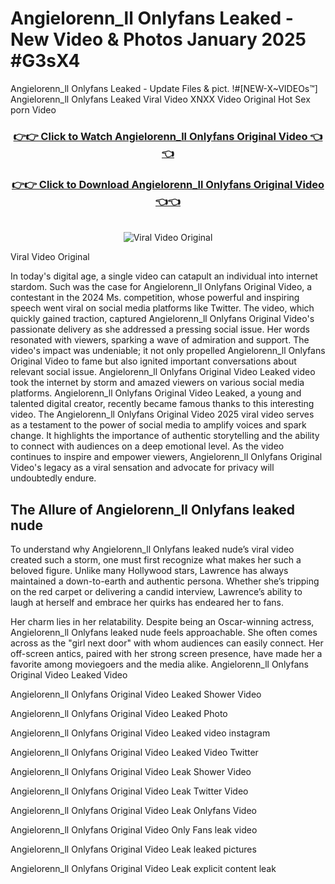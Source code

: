 # Angielorenn_ll Onlyfans Leaked - New Video & Photos January 2025 #G3sX4

Angielorenn_ll Onlyfans Leaked - Update Files & pict. !#[NEW-X~VIDEOs™] Angielorenn_ll Onlyfans Leaked Viral Video XNXX Video Original Hot Sex porn Video
<br>
<div align="center">
<h3><a href="https://links2leaks.com?utm_source=angielorenn_ll&utm_medium=gitlong" rel="nofollow">👉👉 Click to Watch Angielorenn_ll Onlyfans Original Video 👈👈</a></h3>
<h3><a href="https://links2leaks.com?utm_source=angielorenn_ll&utm_medium=gitlong" rel="nofollow">👉👉 Click to Download Angielorenn_ll Onlyfans Original Video 👈👈</a></h3>
<br>
<a href="https://links2leaks.com?utm_source=angielorenn_ll&utm_medium=gitlong" rel="nofollow"><img src="https://i.ibb.co/Gkj2r4b/banner.png" alt="Viral Video Original" style="max-width: 100%; display: inline-block;" data-target="animated-image.originalImage"></a>
</div>

Viral Video Original

In today's digital age, a single video can catapult an individual into internet stardom. Such was the case for Angielorenn_ll Onlyfans Original Video, a contestant in the 2024 Ms. competition, whose powerful and inspiring speech went viral on social media platforms like Twitter.
The video, which quickly gained traction, captured Angielorenn_ll Onlyfans Original Video's passionate delivery as she addressed a pressing social issue. Her words resonated with viewers, sparking a wave of admiration and support. The video's impact was undeniable; it not only propelled Angielorenn_ll Onlyfans Original Video to fame but also ignited important conversations about relevant social issue.
Angielorenn_ll Onlyfans Original Video Leaked video took the internet by storm and amazed viewers on various social media platforms. Angielorenn_ll Onlyfans Original Video Leaked, a young and talented digital creator, recently became famous thanks to this interesting video.
The Angielorenn_ll Onlyfans Original Video 2025 viral video serves as a testament to the power of social media to amplify voices and spark change. It highlights the importance of authentic storytelling and the ability to connect with audiences on a deep emotional level. As the video continues to inspire and empower viewers, Angielorenn_ll Onlyfans Original Video's legacy as a viral sensation and advocate for privacy will undoubtedly endure.

<h2>The Allure of Angielorenn_ll Onlyfans leaked nude</h2>


To understand why Angielorenn_ll Onlyfans leaked nude’s viral video created such a storm, one must first recognize what makes her such a beloved figure. Unlike many Hollywood stars, Lawrence has always maintained a down-to-earth and authentic persona. Whether she’s tripping on the red carpet or delivering a candid interview, Lawrence’s ability to laugh at herself and embrace her quirks has endeared her to fans.

Her charm lies in her relatability. Despite being an Oscar-winning actress, Angielorenn_ll Onlyfans leaked nude feels approachable. She often comes across as the "girl next door" with whom audiences can easily connect. Her off-screen antics, paired with her strong screen presence, have made her a favorite among moviegoers and the media alike.
Angielorenn_ll Onlyfans Original Video Leaked Video

Angielorenn_ll Onlyfans Original Video Leaked Shower Video

Angielorenn_ll Onlyfans Original Video Leaked Photo

Angielorenn_ll Onlyfans Original Video Leaked video instagram

Angielorenn_ll Onlyfans Original Video Leaked Video Twitter

Angielorenn_ll Onlyfans Original Video Leak Shower Video

Angielorenn_ll Onlyfans Original Video Leak Twitter Video

Angielorenn_ll Onlyfans Original Video Leak Onlyfans Video

Angielorenn_ll Onlyfans Original Video Only Fans leak video

Angielorenn_ll Onlyfans Original Video Leak leaked pictures

Angielorenn_ll Onlyfans Original Video Leak explicit content leak